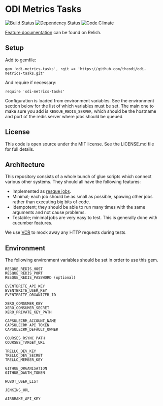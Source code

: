 # ODI Metrics Tasks

[![Build Status](http://jenkins.theodi.org/job/odi-metrics-tasks-master/badge/icon)](http://jenkins.theodi.org/job/odi-metrics-tasks-master/)
[![Dependency Status](https://gemnasium.com/theodi/odi-metrics-tasks.png)](https://gemnasium.com/theodi/odi-metrics-tasks)
[![Code Climate](https://codeclimate.com/github/theodi/odi-metrics-tasks.png)](https://codeclimate.com/github/theodi/odi-metrics-tasks)

[Feature documentation](https://relishapp.com/theodi/odi-metrics-tasks/docs) can be found on Relish.

Setup
-----

Add to gemfile:

    gem 'odi-metrics-tasks', :git => 'https://github.com/theodi/odi-metrics-tasks.git'

And require if necessary:

    require 'odi-metrics-tasks'

Configuration is loaded from environment variables. See the environment section below for the list of which variables must be set. The main one to make sure you add is `RESQUE_REDIS_SERVER`, which should be the hostname and port of the redis server where jobs should be queued.

License
-------

This code is open source under the MIT license. See the LICENSE.md file for 
full details.

Architecture
------------

This repository consists of a whole bunch of glue scripts which connect various other systems. They should all have the following features:

* Implemented as [resque jobs](https://github.com/defunkt/resque#section_Jobs).
* Minimal; each job should be as small as possible, spawing other jobs rather than executing big bits of code.
* Idempotent; they should be able to run many times with the same arguments and not cause problems.
* Testable; minimal jobs are very easy to test. This is generally done with cucumber features.

We use [VCR](https://github.com/vcr/vcr) to mock away any HTTP requests during tests.

Environment
-----------

The following environment variables should be set in order to use this gem.

    RESQUE_REDIS_HOST
    RESQUE_REDIS_PORT
    RESQUE_REDIS_PASSWORD (optional)
    
    EVENTBRITE_API_KEY
    EVENTBRITE_USER_KEY
    EVENTBRITE_ORGANIZER_ID
    
    XERO_CONSUMER_KEY
    XERO_CONSUMER_SECRET
    XERO_PRIVATE_KEY_PATH
    
    CAPSULECRM_ACCOUNT_NAME
    CAPSULECRM_API_TOKEN
    CAPSULECRM_DEFAULT_OWNER
    
    COURSES_RSYNC_PATH
    COURSES_TARGET_URL
    
    TRELLO_DEV_KEY
    TRELLO_DEV_SECRET
    TRELLO_MEMBER_KEY
    
    GITHUB_ORGANISATION
    GITHUB_OAUTH_TOKEN
    
    HUBOT_USER_LIST
    
    JENKINS_URL

    AIRBRAKE_API_KEY